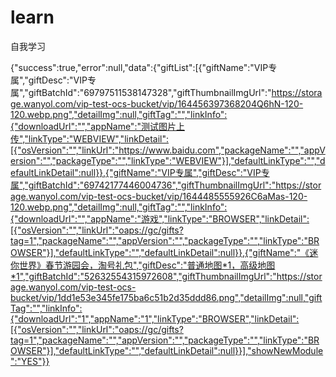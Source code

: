 # learn
自我学习


{"success":true,"error":null,"data":{"giftList":[{"giftName":"VIP专属","giftDesc":"VIP专属","giftBatchId":"69797511538147328","giftThumbnailImgUrl":"https://storage.wanyol.com/vip-test-ocs-bucket/vip/164456397368204Q6hN-120-120.webp.png","detailImg":null,"giftTag":"","linkInfo":{"downloadUrl":"","appName":"测试图片上传","linkType":"WEBVIEW","linkDetail":[{"osVersion":"","linkUrl":"https://www.baidu.com","packageName":"","appVersion":"","packageType":"","linkType":"WEBVIEW"}],"defaultLinkType":"","defaultLinkDetail":null}},{"giftName":"VIP专属","giftDesc":"VIP专属","giftBatchId":"69742177446004736","giftThumbnailImgUrl":"https://storage.wanyol.com/vip-test-ocs-bucket/vip/1644485555926C6aMas-120-120.webp.png","detailImg":null,"giftTag":"","linkInfo":{"downloadUrl":"","appName":"游戏","linkType":"BROWSER","linkDetail":[{"osVersion":"","linkUrl":"oaps://gc/gifts?tag=1","packageName":"","appVersion":"","packageType":"","linkType":"BROWSER"}],"defaultLinkType":"","defaultLinkDetail":null}},{"giftName":"《迷你世界》春节游园会，淘号礼包","giftDesc":"普通地图*1，高级地图*1","giftBatchId":"52632554315972608","giftThumbnailImgUrl":"https://storage.wanyol.com/vip-test-ocs-bucket/vip/1dd1e53e345fe175ba6c51b2d35ddd86.png","detailImg":null,"giftTag":"","linkInfo":{"downloadUrl":"1","appName":"1","linkType":"BROWSER","linkDetail":[{"osVersion":"","linkUrl":"oaps://gc/gifts?tag=1","packageName":"","appVersion":"","packageType":"","linkType":"BROWSER"}],"defaultLinkType":"","defaultLinkDetail":null}}],"showNewModule":"YES"}}
